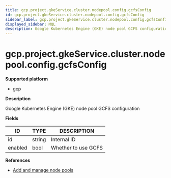 ```yaml
---
title: gcp.project.gkeService.cluster.nodepool.config.gcfsConfig
id: gcp.project.gkeService.cluster.nodepool.config.gcfsConfig
sidebar_label: gcp.project.gkeService.cluster.nodepool.config.gcfsConfig
displayed_sidebar: MQL
description: Google Kubernetes Engine (GKE) node pool GCFS configuration
---
```


# gcp.project.gkeService.cluster.nodepool.config.gcfsConfig

**Supported platform**

- gcp

**Description**

Google Kubernetes Engine (GKE) node pool GCFS configuration

**Fields**

| ID      | TYPE   | DESCRIPTION         |
| ------- | ------ | ------------------- |
| id      | string | Internal ID         |
| enabled | bool   | Whether to use GCFS |

**References**

- [Add and manage node pools](https://cloud.google.com/kubernetes-engine/docs/how-to/node-pools)
